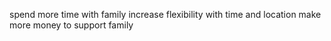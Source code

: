 spend more time with family
increase flexibility with time and location
make more money to support family
